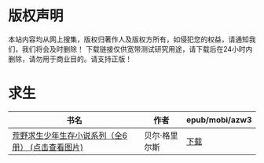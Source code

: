 # 版权声明

本站内容均从网上搜集，版权归著作人及版权方所有，如侵犯您的权益，请通知我们，我们将会及时删除！ 下载链接仅供宽带测试研究用途，请下载后在24小时内删除，请勿用于商业目的。请支持正版！

# 求生

| 书名 | 作者 | epub/mobi/azw3 |
| --- | --- | --- |
| [荒野求生少年生存小说系列（全6册） (点击查看图片)](https://www.dushupai.com/attachment/2024/06/01/747919cd8100794e.jpg) | 贝尔·格里尔斯 | [下载](https://url89.ctfile.com/f/31084289-1357006855-6a7c28?p=8866) |
